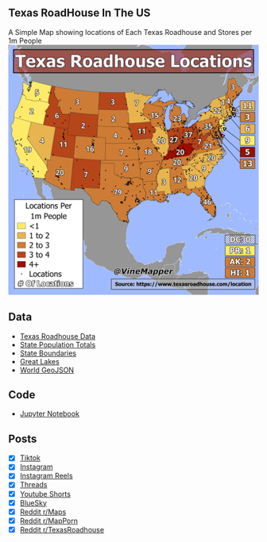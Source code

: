 ## Texas RoadHouse In The US
A Simple Map showing locations of Each Texas Roadhouse and Stores per 1m People
![Map](TexasRoadHouse_Locations_US.png)

## Data
* [Texas Roadhouse Data](https://www.texasroadhouse.com/location)
* [State Population Totals](https://www.census.gov/data/tables/time-series/demo/popest/2020s-state-total.html)
* [State Boundaries](https://www.census.gov/geographies/mapping-files/time-series/geo/carto-boundary-file.html)
* [Great Lakes](https://usicecenter.gov/Products/GreatLakesData)
* [World GeoJSON](https://public.opendatasoft.com/explore/dataset/world-administrative-boundaries/export/?flg=en-us)

## Code
* [Jupyter Notebook](FormatData.ipynb)

## Posts
- [x] [Tiktok](https://www.tiktok.com/@vinemapper/video/7446273427465456939)
- [x] [Instagram](https://www.instagram.com/p/DDkRWV3PzTH/)
- [x] [Instagram Reels](https://www.instagram.com/p/DDkQ66CPlAF/)
- [x] [Threads](https://www.threads.net/@vinemapper/post/DDkRXeGvxWJ)
- [x] [Youtube Shorts](https://youtube.com/shorts/JWnGV1zuGNM)
- [x] [BlueSky](https://bsky.app/profile/vinemapper.bsky.social/post/3ldbsc2xjtc2v)
- [x] [Reddit r/Maps](https://www.reddit.com/r/Maps/comments/1he7j5v/texas_roadhouses_per_state/)
- [x] [Reddit r/MapPorn](https://www.reddit.com/r/MapPorn/comments/1he7hrv/texas_roadhouse_locations_in_the_usa/)
- [x] [Reddit r/TexasRoadhouse](https://www.reddit.com/r/TexasRoadhouse/comments/1he7lyi/texas_roadhouse_locations_in_the_usa/)

